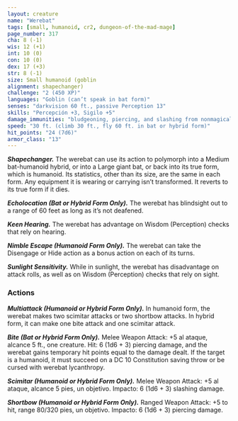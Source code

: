 ```yaml
---
layout: creature
name: "Werebat"
tags: [small, humanoid, cr2, dungeon-of-the-mad-mage]
page_number: 317
cha: 8 (-1)
wis: 12 (+1)
int: 10 (0)
con: 10 (0)
dex: 17 (+3)
str: 8 (-1)
size: Small humanoid (goblin
alignment: shapechanger)
challenge: "2 (450 XP)"
languages: "Goblin (can’t speak in bat form)"
senses: "darkvision 60 ft., passive Perception 13"
skills: "Percepción +3, Sigilo +5"
damage_immunities: "bludgeoning, piercing, and slashing from nonmagical attacks not made with silvered weapons"
speed: "30 ft. (climb 30 ft., fly 60 ft. in bat or hybrid form)"
hit_points: "24 (7d6)"
armor_class: "13"
---
```


***Shapechanger.*** The werebat can use its action to polymorph into a Medium bat-humanoid hybrid, or into a Large giant bat, or back into its true form, which is humanoid. Its statistics, other than its size, are the same in each form. Any equipment it is wearing or carrying isn’t transformed. It reverts to its true form if it dies.

***Echolocation (Bat or Hybrid Form Only).*** The werebat has blindsight out to a range of 60 feet as long as it’s not deafened.

***Keen Hearing.*** The werebat has advantage on Wisdom (Perception) checks that rely on hearing.

***Nimble Escape (Humanoid Form Only).*** The werebat can take the Disengage or Hide action as a bonus action on each of its turns.

***Sunlight Sensitivity.*** While in sunlight, the werebat has disadvantage on attack rolls, as well as on Wisdom (Perception) checks that rely on sight.

### Actions

***Multiattack (Humanoid or Hybrid Form Only).*** In humanoid form, the werebat makes two scimitar attacks or two shortbow attacks. In hybrid form, it can make one bite attack and one scimitar attack.

***Bite (Bat or Hybrid Form Only).*** Melee Weapon Attack: +5 al ataque, alcance 5 ft., one creature. Hit: 6 (1d6 + 3) piercing damage, and the werebat gains temporary hit points equal to the damage dealt. If the target is a humanoid, it must succeed on a DC 10 Constitution saving throw or be cursed with werebat lycanthropy.

***Scimitar (Humanoid or Hybrid Form Only).*** Melee Weapon Attack: +5 al ataque, alcance 5 pies, un objetivo. Impacto: 6 (1d6 + 3) slashing damage.

***Shortbow (Humanoid or Hybrid Form Only).*** Ranged Weapon Attack: +5 to hit, range 80/320 pies, un objetivo. Impacto: 6 (1d6 + 3) piercing damage.